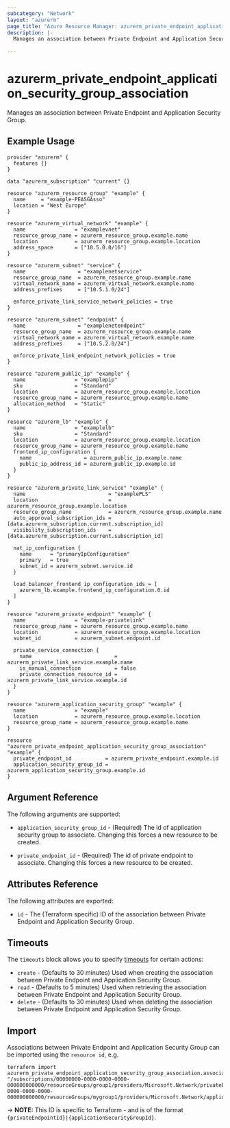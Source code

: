 ```yaml
---
subcategory: "Network"
layout: "azurerm"
page_title: "Azure Resource Manager: azurerm_private_endpoint_application_security_group_association"
description: |-
  Manages an association between Private Endpoint and Application Security Group.

---
```


# azurerm_private_endpoint_application_security_group_association

Manages an association between Private Endpoint and Application Security Group.

## Example Usage

```hcl
provider "azurerm" {
  features {}
}

data "azurerm_subscription" "current" {}

resource "azurerm_resource_group" "example" {
  name     = "example-PEASGAsso"
  location = "West Europe"
}

resource "azurerm_virtual_network" "example" {
  name                = "examplevnet"
  resource_group_name = azurerm_resource_group.example.name
  location            = azurerm_resource_group.example.location
  address_space       = ["10.5.0.0/16"]
}

resource "azurerm_subnet" "service" {
  name                 = "examplenetservice"
  resource_group_name  = azurerm_resource_group.example.name
  virtual_network_name = azurerm_virtual_network.example.name
  address_prefixes     = ["10.5.1.0/24"]

  enforce_private_link_service_network_policies = true
}

resource "azurerm_subnet" "endpoint" {
  name                 = "examplenetendpoint"
  resource_group_name  = azurerm_resource_group.example.name
  virtual_network_name = azurerm_virtual_network.example.name
  address_prefixes     = ["10.5.2.0/24"]

  enforce_private_link_endpoint_network_policies = true
}

resource "azurerm_public_ip" "example" {
  name                = "examplepip"
  sku                 = "Standard"
  location            = azurerm_resource_group.example.location
  resource_group_name = azurerm_resource_group.example.name
  allocation_method   = "Static"
}

resource "azurerm_lb" "example" {
  name                = "examplelb"
  sku                 = "Standard"
  location            = azurerm_resource_group.example.location
  resource_group_name = azurerm_resource_group.example.name
  frontend_ip_configuration {
    name                 = azurerm_public_ip.example.name
    public_ip_address_id = azurerm_public_ip.example.id
  }
}

resource "azurerm_private_link_service" "example" {
  name                           = "examplePLS"
  location                       = azurerm_resource_group.example.location
  resource_group_name            = azurerm_resource_group.example.name
  auto_approval_subscription_ids = [data.azurerm_subscription.current.subscription_id]
  visibility_subscription_ids    = [data.azurerm_subscription.current.subscription_id]

  nat_ip_configuration {
    name      = "primaryIpConfiguration"
    primary   = true
    subnet_id = azurerm_subnet.service.id
  }

  load_balancer_frontend_ip_configuration_ids = [
    azurerm_lb.example.frontend_ip_configuration.0.id
  ]
}

resource "azurerm_private_endpoint" "example" {
  name                = "example-privatelink"
  resource_group_name = azurerm_resource_group.example.name
  location            = azurerm_resource_group.example.location
  subnet_id           = azurerm_subnet.endpoint.id

  private_service_connection {
    name                           = azurerm_private_link_service.example.name
    is_manual_connection           = false
    private_connection_resource_id = azurerm_private_link_service.example.id
  }
}

resource "azurerm_application_security_group" "example" {
  name                = "example"
  location            = azurerm_resource_group.example.location
  resource_group_name = azurerm_resource_group.example.name
}

resource "azurerm_private_endpoint_application_security_group_association" "example" {
  private_endpoint_id           = azurerm_private_endpoint.example.id
  application_security_group_id = azurerm_application_security_group.example.id
}
```

## Argument Reference

The following arguments are supported:

* `application_security_group_id` - (Required) The id of application security group to associate. Changing this forces a new resource to be created.

* `private_endpoint_id` - (Required) The id of private endpoint to associate. Changing this forces a new resource to be created.

## Attributes Reference

The following attributes are exported:

* `id` - The (Terraform specific) ID of the association between Private Endpoint and Application Security Group.

## Timeouts

The `timeouts` block allows you to specify [timeouts](https://www.terraform.io/language/resources/syntax#operation-timeouts) for certain actions:

* `create` - (Defaults to 30 minutes) Used when creating the association between Private Endpoint and Application Security Group.
* `read` - (Defaults to 5 minutes) Used when retrieving the association between Private Endpoint and Application Security Group.
* `delete` - (Defaults to 30 minutes) Used when deleting the association between Private Endpoint and Application Security Group.

## Import

Associations between Private Endpoint and Application Security Group can be imported using the `resource id`, e.g.

```shell
terraform import azurerm_private_endpoint_application_security_group_association.association1 "/subscriptions/00000000-0000-0000-0000-000000000000/resourceGroups/group1/providers/Microsoft.Network/privateEndpoints/endpoints1|/subscriptions/00000000-0000-0000-0000-000000000000/resourceGroups/mygroup1/providers/Microsoft.Network/applicationSecurityGroups/securityGroup1",
```

-> **NOTE:** This ID is specific to Terraform - and is of the format `{privateEndpointId}|{applicationSecurityGroupId}`.
